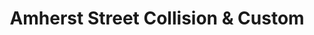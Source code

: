 ---
title: "Amherst Street Collision & Custom"
url: /nashua/amherst-street-collision-and-custom/
shop: car repair
---